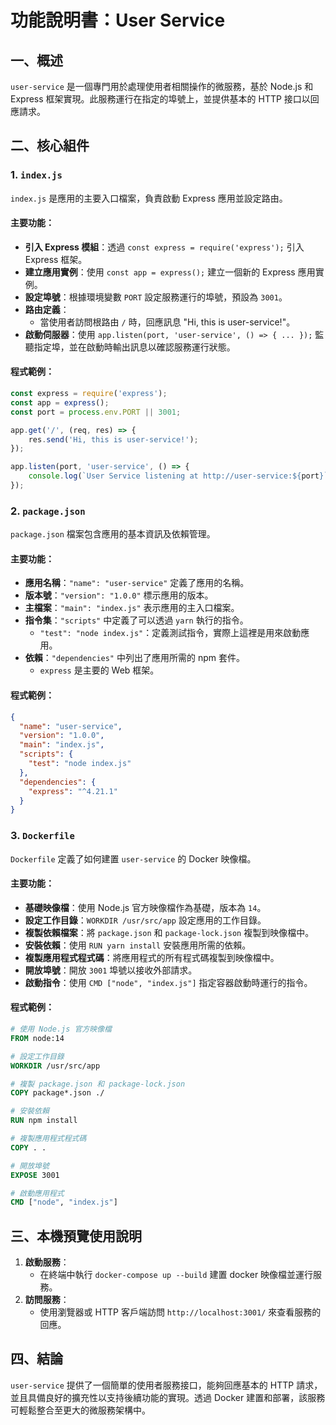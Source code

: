 # 功能說明書：User Service

## 一、概述

`user-service` 是一個專門用於處理使用者相關操作的微服務，基於 Node.js 和 Express 框架實現。此服務運行在指定的埠號上，並提供基本的 HTTP 接口以回應請求。

## 二、核心組件

### 1. `index.js`

`index.js` 是應用的主要入口檔案，負責啟動 Express 應用並設定路由。

#### 主要功能：
- **引入 Express 模組**：透過 `const express = require('express');` 引入 Express 框架。
- **建立應用實例**：使用 `const app = express();` 建立一個新的 Express 應用實例。
- **設定埠號**：根據環境變數 `PORT` 設定服務運行的埠號，預設為 `3001`。
- **路由定義**：
  - 當使用者訪問根路由 `/` 時，回應訊息 "Hi, this is user-service!"。
- **啟動伺服器**：使用 `app.listen(port, 'user-service', () => { ... });` 監聽指定埠，並在啟動時輸出訊息以確認服務運行狀態。

#### 程式範例：
```javascript
const express = require('express');
const app = express();
const port = process.env.PORT || 3001;

app.get('/', (req, res) => {
    res.send('Hi, this is user-service!');
});

app.listen(port, 'user-service', () => {
    console.log(`User Service listening at http://user-service:${port}`);
});
```

### 2. `package.json`

`package.json` 檔案包含應用的基本資訊及依賴管理。

#### 主要功能：
- **應用名稱**：`"name": "user-service"` 定義了應用的名稱。
- **版本號**：`"version": "1.0.0"` 標示應用的版本。
- **主檔案**：`"main": "index.js"` 表示應用的主入口檔案。
- **指令集**：`"scripts"` 中定義了可以透過 `yarn` 執行的指令。
  - `"test": "node index.js"`：定義測試指令，實際上這裡是用來啟動應用。
- **依賴**：`"dependencies"` 中列出了應用所需的 npm 套件。
  - `express` 是主要的 Web 框架。

#### 程式範例：
```json
{
  "name": "user-service",
  "version": "1.0.0",
  "main": "index.js",
  "scripts": {
    "test": "node index.js"
  },
  "dependencies": {
    "express": "^4.21.1"
  }
}
```

### 3. `Dockerfile`

`Dockerfile` 定義了如何建置 `user-service` 的 Docker 映像檔。

#### 主要功能：
- **基礎映像檔**：使用 Node.js 官方映像檔作為基礎，版本為 `14`。
- **設定工作目錄**：`WORKDIR /usr/src/app` 設定應用的工作目錄。
- **複製依賴檔案**：將 `package.json` 和 `package-lock.json` 複製到映像檔中。
- **安裝依賴**：使用 `RUN yarn install` 安裝應用所需的依賴。
- **複製應用程式程式碼**：將應用程式的所有程式碼複製到映像檔中。
- **開放埠號**：開放 `3001` 埠號以接收外部請求。
- **啟動指令**：使用 `CMD ["node", "index.js"]` 指定容器啟動時運行的指令。

#### 程式範例：
```dockerfile
# 使用 Node.js 官方映像檔
FROM node:14

# 設定工作目錄
WORKDIR /usr/src/app

# 複製 package.json 和 package-lock.json
COPY package*.json ./ 

# 安裝依賴
RUN npm install

# 複製應用程式程式碼
COPY . .

# 開放埠號
EXPOSE 3001

# 啟動應用程式
CMD ["node", "index.js"]
```

## 三、本機預覽使用說明

1. **啟動服務**：
   - 在終端中執行 `docker-compose up --build` 建置 docker 映像檔並運行服務。
2. **訪問服務**：
   - 使用瀏覽器或 HTTP 客戶端訪問 `http://localhost:3001/` 來查看服務的回應。

## 四、結論

`user-service` 提供了一個簡單的使用者服務接口，能夠回應基本的 HTTP 請求，並且具備良好的擴充性以支持後續功能的實現。透過 Docker 建置和部署，該服務可輕鬆整合至更大的微服務架構中。